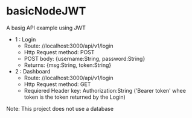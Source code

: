 # basicNodeJWT

A basig API example using JWT

 - 1 : Login
   - Route: //localhost:3000/api/v1/login
   - Http Request method: POST
   - POST body: {username:String, password:String}
   - Returns: {msg:String, token:String}
 - 2 : Dashboard
   - Route: //localhost:3000/api/v1/login
   - Http Request method: GET
   - Requiered Header key: Authorization:String ('Bearer token' whee token is the token returned by the Login)

Note: This project does not use a database
